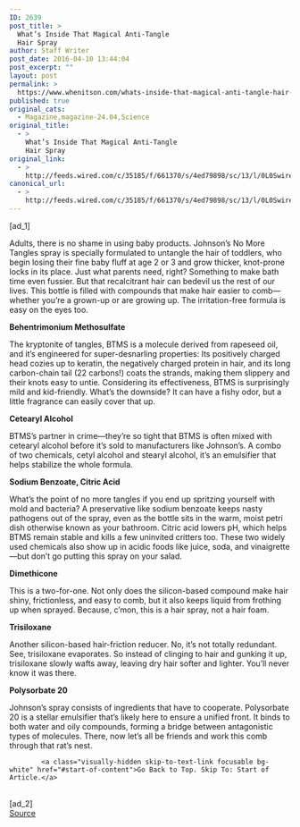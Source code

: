 ```yaml
---
ID: 2639
post_title: >
  What’s Inside That Magical Anti-Tangle
  Hair Spray
author: Staff Writer
post_date: 2016-04-10 13:44:04
post_excerpt: ""
layout: post
permalink: >
  https://www.whenitson.com/whats-inside-that-magical-anti-tangle-hair-spray/
published: true
original_cats:
  - Magazine,magazine-24.04,Science
original_title:
  - >
    What’s Inside That Magical Anti-Tangle
    Hair Spray
original_link:
  - >
    http://feeds.wired.com/c/35185/f/661370/s/4ed79898/sc/13/l/0L0Swired0N0C20A160C0A40Cwhats0Einside0Ejohnsons0Eno0Emore0Etangles0Espray0C/story01.htm
canonical_url:
  - >
    http://feeds.wired.com/c/35185/f/661370/s/4ed79898/sc/13/l/0L0Swired0N0C20A160C0A40Cwhats0Einside0Ejohnsons0Eno0Emore0Etangles0Espray0C/story01.htm
---
```

 [ad_1]
<br><div id=""><p>Adults, there is no shame in using baby products. Johnson’s No More Tangles spray is specially formulated to untangle the hair of toddlers, who begin losing their fine baby fluff at age 2 or 3 and grow thicker, knot-prone locks in its place. Just what parents need, right? Something to make bath time even fussier. But that recalcitrant hair can bedevil us the rest of our lives. This bottle is filled with compounds that make hair easier to comb—whether you’re a grown-up or are growing up. The irritation-free formula is easy on the eyes too.</p>
<p class="no-marg"><strong>Behentrimonium Methosulfate</strong></p>
<p>The kryptonite of tangles, BTMS is a molecule derived from rapeseed oil, and it’s engineered for super-desnarling properties: Its positively charged head cozies up to keratin, the negatively charged protein in hair, and its long carbon-chain tail (22 carbons!) coats the strands, making them slippery and their knots easy to untie. Considering its effectiveness, BTMS is surprisingly mild and kid-friendly. What’s the downside? It can have a fishy odor, but a little fragrance can easily cover that up.</p>
<p class="no-marg"><strong>Cetearyl Alcohol</strong></p>
<p>BTMS’s partner in crime—they’re so tight that BTMS is often mixed with cetearyl alcohol before it’s sold to manufacturers like Johnson’s. A combo of two chemicals, cetyl alcohol and stearyl alcohol, it’s an emulsifier that helps stabilize the whole formula.</p>
<p class="no-marg"><strong>Sodium Benzoate, Citric Acid</strong></p>
<p>What’s the point of no more tangles if you end up spritzing yourself with mold and bacteria? A preservative like sodium benzoate keeps nasty pathogens out of the spray, even as the bottle sits in the warm, moist petri dish otherwise known as your bathroom. Citric acid lowers pH, which helps BTMS remain stable and kills a few uninvited critters too. These two widely used chemicals also show up in acidic foods like juice, soda, and vinaigrette—but don’t go putting this spray on your salad.</p>
<p class="no-marg"><strong>Dimethicone</strong></p>
<p>This is a two-for-one. Not only does the silicon-based compound make hair shiny, frictionless, and easy to comb, but it also keeps liquid from frothing up when sprayed. Because, c’mon, this is a hair spray, not a hair foam.</p>
<p class="no-marg"><strong>Trisiloxane</strong></p>
<p>Another ­silicon-based hair-friction reducer. No, it’s not totally redundant. See, trisiloxane evaporates. So instead of clinging to hair and gunking it up, tri­siloxane slowly wafts away, leaving dry hair softer and lighter. You’ll never know it was there.</p>
<p class="no-marg"><strong>Polysorbate 20</strong></p>
<p>Johnson’s spray consists of ingredients that have to cooperate. Polysorbate 20 is a stellar emulsifier that’s likely here to ensure a unified front. It binds to both water and oily compounds, forming a bridge between antagonistic types of molecules. There, now let’s all be friends and work this comb through that rat’s nest.</p>

			<a class="visually-hidden skip-to-text-link focusable bg-white" href="#start-of-content">Go Back to Top. Skip To: Start of Article.</a>

			
</div>
<br>[ad_2]
<br><a href="http://feeds.wired.com/c/35185/f/661370/s/4ed79898/sc/13/l/0L0Swired0N0C20A160C0A40Cwhats0Einside0Ejohnsons0Eno0Emore0Etangles0Espray0C/story01.htm">Source </a>